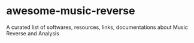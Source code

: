 # awesome-music-reverse
A curated list of softwares, resources, links, documentations about Music Reverse and Analysis
